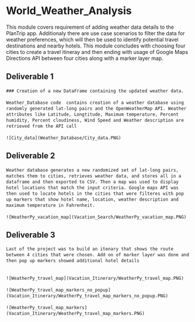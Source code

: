 # World_Weather_Analysis
  This module covers requirement of adding weather data details to the PlanTrip app. Additionaly there are use case scenarios to filter the data for weather preferences, which will then be used to identify potential travel destinations and nearby hotels. This module concludes with choosing four cities to create a travel itineray and then ending with usage of Google Maps Directions API between four cities along with a marker layer map.


  ## Deliverable 1
    ### Creation of a new DataFrame containing the updated weather data.

    Weather_Database code  contains creation of a weather database using randomly generated lat-long pairs and the OpenWeatherMap API. Weather attributes like Latitude, Longtitude, Maximum temperature, Percent humidity, Percent cloudiness, Wind Speed and Weather description are retrieved from the API call
   
    ![City_data](Weather_Database/City_data.PNG)

  ## Deliverable 2

    Weather database generates a new randomized set of lat-long pairs, matches them to cities, retrieves weather data, and stores all in a dataframe and then exported to CSV. Then a map was used to display hotel locations that match the input criteria. Google maps API was then used to locate hotels in the cities that were filteres with pop up markers that show hotel name, location, weather description and maximum temperature in Fahrenheit.

    ![WeatherPy_vacation_map](Vacation_Search/WeatherPy_vacation_map.PNG)
    

  ## Deliverable 3
    Last of the project was to build an itenary that shows the route between 4 cities that were chosen. Add on of marker layer was done and then pop up markers showed additional hotel details

 
    ![WeatherPy_travel_map](Vacation_Itinerary/WeatherPy_travel_map.PNG)    
     
    ![WeatherPy_travel_map_markers_no_popup](Vacation_Itinerary/WeatherPy_travel_map_markers_no_popup.PNG)

    ![WeatherPy_travel_map_markers](Vacation_Itinerary/WeatherPy_travel_map_markers.PNG)

    

